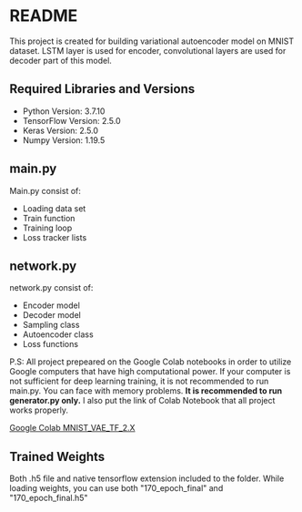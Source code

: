 # README

This project is created for building variational autoencoder model on MNIST dataset. LSTM layer is used for encoder, convolutional layers are used for decoder part of this model. 

## Required Libraries and Versions

* Python Version: 3.7.10
* TensorFlow Version: 2.5.0
* Keras Version: 2.5.0
* Numpy Version: 1.19.5

## main.py

Main.py consist of:
- Loading data set
- Train function
- Training loop
- Loss tracker lists

## network.py
network.py consist of:
- Encoder model
- Decoder model
- Sampling class
- Autoencoder class 
- Loss functions 


P.S: All project prepeared on the Google Colab notebooks in order to utilize Google computers that have high computational power. If your computer is not sufficient for deep learning training, it is not recommended to run main.py. You can face with memory problems. __It is recommended to run generator.py only.__ I also put the link of Colab Notebook that all project works properly.

[Google Colab MNIST_VAE_TF_2.X](https://colab.research.google.com/drive/1AfsrFAFIxm3fBT0bB59sXbG2rPrCCotm?usp=sharing)

## Trained Weights
Both .h5 file and native tensorflow extension included to the folder. While loading weights, you can use both "170_epoch_final" and "170_epoch_final.h5"


```python

```
